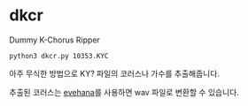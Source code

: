# dkcr
Dummy K-Chorus Ripper
<pre><code>python3 dkcr.py 10353.KYC</code></pre>
아주 무식한 방법으로 KY? 파일의 코러스나 가수를 추출해줍니다.

추출된 코러스는 [evehana](https://github.com/ccvv804/evehanago)를 사용하면 wav 파일로 변환할 수 있습니다.
